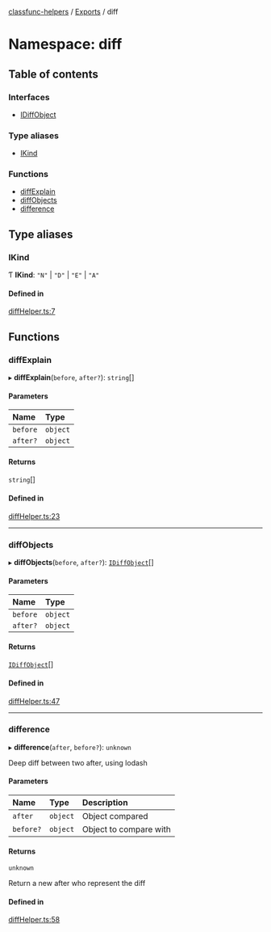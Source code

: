 [classfunc-helpers](../README.md) / [Exports](../modules.md) / diff

# Namespace: diff

## Table of contents

### Interfaces

- [IDiffObject](../interfaces/diff.IDiffObject.md)

### Type aliases

- [IKind](diff.md#ikind)

### Functions

- [diffExplain](diff.md#diffexplain)
- [diffObjects](diff.md#diffobjects)
- [difference](diff.md#difference)

## Type aliases

### IKind

Ƭ **IKind**: ``"N"`` \| ``"D"`` \| ``"E"`` \| ``"A"``

#### Defined in

[diffHelper.ts:7](https://github.com/ClassFunc/classfunc-helpers/blob/0a4160e/src/diffHelper.ts#L7)

## Functions

### diffExplain

▸ **diffExplain**(`before`, `after?`): `string`[]

#### Parameters

| Name | Type |
| :------ | :------ |
| `before` | `object` |
| `after?` | `object` |

#### Returns

`string`[]

#### Defined in

[diffHelper.ts:23](https://github.com/ClassFunc/classfunc-helpers/blob/0a4160e/src/diffHelper.ts#L23)

___

### diffObjects

▸ **diffObjects**(`before`, `after?`): [`IDiffObject`](../interfaces/diff.IDiffObject.md)[]

#### Parameters

| Name | Type |
| :------ | :------ |
| `before` | `object` |
| `after?` | `object` |

#### Returns

[`IDiffObject`](../interfaces/diff.IDiffObject.md)[]

#### Defined in

[diffHelper.ts:47](https://github.com/ClassFunc/classfunc-helpers/blob/0a4160e/src/diffHelper.ts#L47)

___

### difference

▸ **difference**(`after`, `before?`): `unknown`

Deep diff between two after, using lodash

#### Parameters

| Name | Type | Description |
| :------ | :------ | :------ |
| `after` | `object` | Object compared |
| `before?` | `object` | Object to compare with |

#### Returns

`unknown`

Return a new after who represent the diff

#### Defined in

[diffHelper.ts:58](https://github.com/ClassFunc/classfunc-helpers/blob/0a4160e/src/diffHelper.ts#L58)
